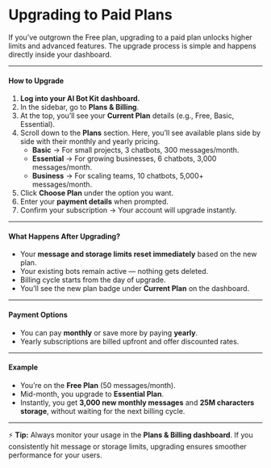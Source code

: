 # Upgrading to Paid Plans

If you’ve outgrown the Free plan, upgrading to a paid plan unlocks higher limits and advanced features. The upgrade process is simple and happens directly inside your dashboard.

***

#### How to Upgrade

1. **Log into your AI Bot Kit dashboard.**
2. In the sidebar, go to **Plans & Billing**.
3. At the top, you’ll see your **Current Plan** details (e.g., Free, Basic, Essential).
4. Scroll down to the **Plans** section. Here, you’ll see available plans side by side with their monthly and yearly pricing.
   * **Basic** → For small projects, 3 chatbots, 300 messages/month.
   * **Essential** → For growing businesses, 6 chatbots, 3,000 messages/month.
   * **Business** → For scaling teams, 10 chatbots, 5,000+ messages/month.
5. Click **Choose Plan** under the option you want.
6. Enter your **payment details** when prompted.
7. Confirm your subscription → Your account will upgrade instantly.

***

#### What Happens After Upgrading?

* Your **message and storage limits reset immediately** based on the new plan.
* Your existing bots remain active — nothing gets deleted.
* Billing cycle starts from the day of upgrade.
* You’ll see the new plan badge under **Current Plan** on the dashboard.

***

#### Payment Options

* You can pay **monthly** or save more by paying **yearly**.
* Yearly subscriptions are billed upfront and offer discounted rates.

***

#### Example

* You’re on the **Free Plan** (50 messages/month).
* Mid-month, you upgrade to **Essential Plan**.
* Instantly, you get **3,000 new monthly messages** and **25M characters storage**, without waiting for the next billing cycle.

***

⚡ **Tip:** Always monitor your usage in the **Plans & Billing dashboard**. If you consistently hit message or storage limits, upgrading ensures smoother performance for your users.


